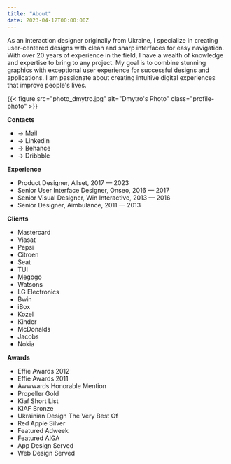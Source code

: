 ```yaml
---
title: "About"
date: 2023-04-12T00:00:00Z
---
```


As an interaction designer originally from Ukraine, I specialize in creating user-centered designs with clean and sharp interfaces for easy navigation. With over 20 years of experience in the field, I have a wealth of knowledge and expertise to bring to any project. My goal is to combine stunning graphics with exceptional user experience for successful designs and applications. I am passionate about creating intuitive digital experiences that improve people's lives.

<!-- ![Image description](/img/photo_dmytro.jpg) -->
<!-- ![Dmytro's Photo](./images/photo_dmytro.jpg){: .profile-photo} -->

{{< figure src="photo_dmytro.jpg" alt="Dmytro's Photo" class="profile-photo" >}}

**Contacts**
- → Mail
- → Linkedin
- → Behance
- → Dribbble

**Experience**
- Product Designer, Allset, 2017 — 2023
- Senior User Interface Designer, Onseo, 2016 — 2017
- Senior Visual Designer, Win Interactive, 2013 — 2016
- Senior Designer, Aimbulance, 2011 — 2013

**Clients**
- Mastercard
- Viasat
- Pepsi
- Citroen
- Seat
- TUI
- Megogo
- Watsons
- LG Electronics
- Bwin
- iBox
- Kozel
- Kinder
- McDonalds
- Jacobs
- Nokia

**Awards**
- Effie Awards 2012
- Effie Awards 2011
- Awwwards Honorable Mention
- Propeller Gold
- Kiaf Short List
- KIAF Bronze
- Ukrainian Design The Very Best Of
- Red Apple Silver
- Featured Adweek
- Featured AIGA
- App Design Served
- Web Design Served